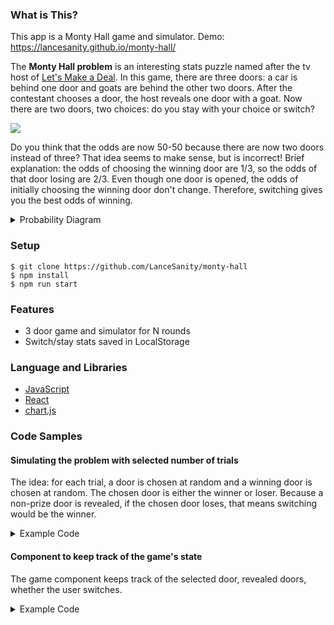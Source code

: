 ### What is This?
This app is a Monty Hall game and simulator. Demo: https://lancesanity.github.io/monty-hall/

The **Monty Hall problem** is an interesting stats puzzle named after the tv host of [Let's Make a Deal](https://en.wikipedia.org/wiki/Let%27s_Make_a_Deal#The_Monty_Hall_Problem). In this game, there are three doors: a car is behind one door and goats are behind the other two doors. After the contestant chooses a door, the host reveals one door with a goat. Now there are two doors, two choices: do you stay with your choice or switch?

<img src="demo.gif">

Do you think that the odds are now 50-50 because there are now two doors instead of three?
That idea seems to make sense, but is incorrect! Brief explanation: the odds of choosing
the winning door are 1/3, so the odds of that door losing are 2/3. Even though one door is opened,
the odds of initially choosing the winning door don't change. Therefore, switching
gives you the best odds of winning.

<details>
  <summary>Probability Diagram</summary>
  <img src="https://upload.wikimedia.org/wikipedia/en/b/be/Probability_diagram_for_Monty_Hall_problem.gif">
</details>

### Setup
```
$ git clone https://github.com/LanceSanity/monty-hall
$ npm install
$ npm run start
```

### Features
- 3 door game and simulator for N rounds
- Switch/stay stats saved in LocalStorage

### Language and Libraries
- [JavaScript](https://www.javascript.com/)
- [React](https://reactjs.org/)
- [chart.js](https://www.chartjs.org/)

### Code Samples
#### Simulating the problem with selected number of trials
The idea: for each trial, a door is chosen at random and a winning door is chosen at random. The chosen door is either the winner or loser. Because a non-prize door is revealed, if the chosen door loses, that means switching would be the winner.
<details>
  <summary>Example Code</summary>
  
  ```js
  if (this.props.numTrials) {
    let stayWins = 0;
    let chosenDoor;
    let winningDoor;
    let winRate;
    for (let i = 1; i <= this.props.numTrials; i++) {
        chosenDoor = Math.floor(Math.random() * 3);
        winningDoor = Math.floor(Math.random() * 3);
        if (winningDoor === chosenDoor) {
            stayWins += 1;
        }
        winRate = Math.floor((stayWins / i) * 100);
        this.updateData(this.chartReference, winRate)
    }
}
  ```
</details>

#### Component to keep track of the game's state
The game component keeps track of the selected door, revealed doors, whether the user switches.
<details>
  <summary>Example Code</summary>
  
  ```js
  class MontyGame extends React.Component {
    constructor(props) {
        super(props);
        this.state = {
            selected: null,
            revealed: [false, false, false],
            switched: false,
            finished: false,
            winner: Math.ceil(Math.random() * 3)
        }
        this.stayWins = parseInt(window.localStorage.getItem('stayWins')) || 0;
        this.stayLosses = parseInt(window.localStorage.getItem('stayLosses')) || 0;
        this.switchWins = parseInt(window.localStorage.getItem('switchWins')) || 0;
        this.switchLosses = parseInt(window.localStorage.getItem('switchLosses')) || 0;
    }

    handleClick = (i) => {
        const nonSelected = [1, 2, 3].filter(x => { return x !== i });
        const finished = this.state.selected;
        let revealed = null;
        let revealedDoors = [...this.state.revealed];
        let switched = this.state.selected && i !== this.state.selected;
        if (!finished) {
            while (!revealed) {
                revealed = nonSelected[Math.floor(Math.random() * nonSelected.length)];
                if (revealed === this.state.winner) revealed = null;
            }
            revealedDoors[revealed - 1] = true;
        } else {
            revealedDoors = [true, true, true];
        }
        this.setState({
            selected: i,
            revealed: revealedDoors,
            switched,
            finished
        });
    }
  ```
</details>
